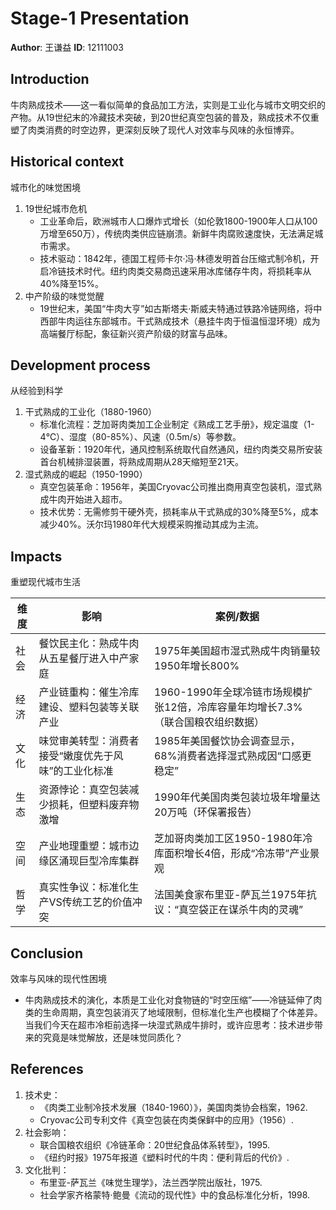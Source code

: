 # Stage-1 Presentation

**Author**: 王谦益
**ID**: 12111003

## Introduction

牛肉熟成技术——这一看似简单的食品加工方法，实则是工业化与城市文明交织的产物。从19世纪末的冷藏技术突破，到20世纪真空包装的普及，熟成技术不仅重塑了肉类消费的时空边界，更深刻反映了现代人对效率与风味的永恒博弈。

## Historical context

城市化的味觉困境

1. 19世纪城市危机
   - 工业革命后，欧洲城市人口爆炸式增长（如伦敦1800-1900年人口从100万增至650万），传统肉类供应链崩溃。新鲜牛肉腐败速度快，无法满足城市需求。
   - 技术驱动：1842年，德国工程师卡尔·冯·林德发明首台压缩式制冷机，开启冷链技术时代。纽约肉类交易商迅速采用冰库储存牛肉，将损耗率从40%降至15%。
2. 中产阶级的味觉觉醒
    - 19世纪末，美国“牛肉大亨”如古斯塔夫·斯威夫特通过铁路冷链网络，将中西部牛肉运往东部城市。干式熟成技术（悬挂牛肉于恒温恒湿环境）成为高端餐厅标配，象征新兴资产阶级的财富与品味。

## Development process

从经验到科学

1. 干式熟成的工业化（1880-1960）
   - 标准化流程：芝加哥肉类加工企业制定《熟成工艺手册》，规定温度（1-4℃）、湿度（80-85%）、风速（0.5m/s）等参数。
   - 设备革新：1920年代，通风控制系统取代自然通风，纽约肉类交易所安装首台机械排湿装置，将熟成周期从28天缩短至21天。
2. 湿式熟成的崛起（1950-1990）
   - 真空包装革命：1956年，美国Cryovac公司推出商用真空包装机，湿式熟成牛肉开始进入超市。
   - 技术优势：无需修剪干硬外壳，损耗率从干式熟成的30%降至5%，成本减少40%。沃尔玛1980年代大规模采购推动其成为主流。

## Impacts

重塑现代城市生活

| 维度 | 影响 | 案例/数据 |
| --- | --- | --- |
| 社会 | 餐饮民主化：熟成牛肉从五星餐厅进入中产家庭 | 1975年美国超市湿式熟成牛肉销量较1950年增长800%|
| 经济 | 产业链重构：催生冷库建设、塑料包装等关联产业 | 1960-1990年全球冷链市场规模扩张12倍，冷库容量年均增长7.3%（联合国粮农组织数据）|
| 文化 | 味觉审美转型：消费者接受“嫩度优先于风味”的工业化标准 | 1985年美国餐饮协会调查显示，68%消费者选择湿式熟成因“口感更稳定”|
| 生态 | 资源悖论：真空包装减少损耗，但塑料废弃物激增 | 1990年代美国肉类包装垃圾年增量达20万吨（环保署报告）|
| 空间 | 产业地理重塑：城市边缘区涌现巨型冷库集群 | 芝加哥肉类加工区1950-1980年冷库面积增长4倍，形成“冷冻带”产业景观|
| 哲学 | 真实性争议：标准化生产VS传统工艺的价值冲突 | 法国美食家布里亚-萨瓦兰1975年抗议：“真空袋正在谋杀牛肉的灵魂”|

## Conclusion

效率与风味的现代性困境

- 牛肉熟成技术的演化，本质是工业化对食物链的“时空压缩”——冷链延伸了肉类的生命周期，真空包装消灭了地域限制，但标准化生产也模糊了个体差异。当我们今天在超市冷柜前选择一块湿式熟成牛排时，或许应思考：技术进步带来的究竟是味觉解放，还是味觉同质化？

## References

1. 技术史：
   - 《肉类工业制冷技术发展（1840-1960）》，美国肉类协会档案，1962.
   - Cryovac公司专利文件《真空包装在肉类保鲜中的应用》（1956）.
2. 社会影响：
   - 联合国粮农组织《冷链革命：20世纪食品体系转型》，1995.
   - 《纽约时报》1975年报道《塑料时代的牛肉：便利背后的代价》.
3. 文化批判：
   - 布里亚-萨瓦兰《味觉生理学》，法兰西学院出版社，1975.
   - 社会学家齐格蒙特·鲍曼《流动的现代性》中的食品标准化分析，1998.
